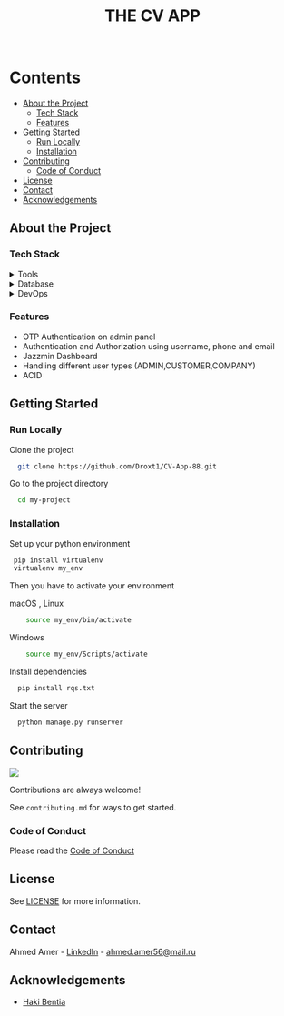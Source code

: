 
<div align="center">


  <h1>THE CV APP</h1>
  
 
  
  

   

</div>

<br />

<!-- Table of Contents -->
# Contents

- [About the Project](#about-the-project)
  * [Tech Stack](#tech-stack)
  * [Features](#features)
- [Getting Started](#getting-started)
  * [Run Locally](#run-locally)
  * [Installation](#installation)
- [Contributing](#contributing)
  * [Code of Conduct](#code-of-conduct)
- [License](#license)
- [Contact](#contact)
- [Acknowledgements](#acknowledgements)
  

<!-- About the Project -->
## About the Project




<!-- TechStack -->
### Tech Stack

<details>
  <summary>Tools</summary>
  <ul>
    <li><a href="https://www.djangoproject.com/">Django</a></li>
    <li><a href="https://django-ninja.rest-framework.com/">Ninja</a></li>
    <li><a href="https://jwt.io/">JWT</a></li>
  </ul>
</details>



<details>
<summary>Database</summary>
  <ul>
    <li><a href="https://www.mysql.com/">MySQL</a></li>
    <li><a href="https://www.postgresql.org/">PostgreSQL</a></li>
    <li><a href="https://redis.io/">Redis</a></li>
  </ul>
</details>

<details>
<summary>DevOps</summary>
  <ul>
    <li><a href="https://www.docker.com/">Docker</a></li>
  </ul>
</details>

<!-- Features -->
### Features

- OTP Authentication on admin panel
- Authentication and Authorization using username, phone and email
- Jazzmin Dashboard 
- Handling different user types (ADMIN,CUSTOMER,COMPANY)
- ACID



<!-- Getting Started -->
## Getting Started
<!-- Run Locally -->
### Run Locally

Clone the project

```bash
  git clone https://github.com/Droxt1/CV-App-88.git
```

Go to the project directory

```bash
  cd my-project
```

<!-- Installation -->
### Installation

Set up your python environment

```bash
 pip install virtualenv
 virtualenv my_env
```
Then you have to activate your environment

macOS , Linux
```bash
    source my_env/bin/activate
```

Windows
```bash
    source my_env/Scripts/activate
```


Install dependencies

```bash
  pip install rqs.txt
```
   
Start the server

```bash
  python manage.py runserver
```


<!-- Contributing -->
## Contributing

<a href="https://github.com/Louis3797/awesome-readme-template/graphs/contributors">
  <img src="https://contrib.rocks/image?repo=Louis3797/awesome-readme-template" />
</a>


Contributions are always welcome!

See `contributing.md` for ways to get started.


<!-- Code of Conduct -->
### Code of Conduct

Please read the [Code of Conduct](https://github.com/Droxt1/CV-App-88/blob/develop/CODE_OF_CONDUCT.md)



<!-- License -->
## License

See [LICENSE](https://github.com/Droxt1/CV-App-88/blob/develop/LICENSE) for more information.


<!-- Contact -->
## Contact

Ahmed Amer - [LinkedIn](https://www.linkedin.com/in/ahmed-amer-43973a20a/) - ahmed.amer56@mail.ru


<!-- Acknowledgments -->
## Acknowledgements

 - [Haki Bentia](https://hakibenita.com/tag/django)


